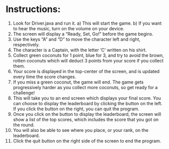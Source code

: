 # Instructions:

1) Look for Driver.java and run it.
     a) This will start the game.
     b) If you want to hear the music, turn on the volume on your device.
2) The screen will display a “Ready, Set, Go!” before the game begins.
3) Use the keys “A” and “D” to move the character left and right, respectively.
4) The character is a Captain, with the letter ‘C’ written on his shirt.
5) Collect green coconuts for 1 point, blue for 3, and try to avoid the brown, rotten coconuts which will deduct 3 points from your score if you collect them.
6) Your score is displayed in the top-center of the screen, and is updated every time the score changes.
7) If you miss a green coconut, the game will end. The game gets progressively harder as you collect more coconuts, so get ready for a challenge! 
8) This will take you to an end screen which displays your final score. You can choose to display the leaderboard by clicking the button on the left. If you click the button on the right, you can quit the program.
9) Once you click on the button to display the leaderboard, the screen will show a list of the top scores, which includes the score that you got on the round.
10) You will also be able to see where you place, or your rank, on the leaderboard.
11) Click the quit button on the right side of the screen to end the program.
